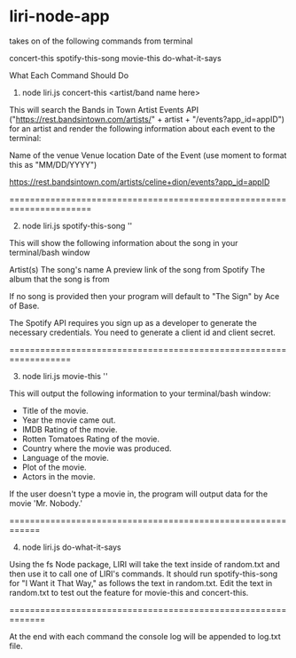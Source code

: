 # liri-node-app
takes on of the following commands from terminal

concert-this
spotify-this-song
movie-this
do-what-it-says


What Each Command Should Do

1) node liri.js concert-this <artist/band name here>

This will search the Bands in Town Artist Events API ("https://rest.bandsintown.com/artists/" + artist + "/events?app_id=appID") for an artist and render the following information about each event to the terminal:

Name of the venue
Venue location
Date of the Event (use moment to format this as "MM/DD/YYYY")


https://rest.bandsintown.com/artists/celine+dion/events?app_id=appID

======================================================================

2) node liri.js spotify-this-song '<song name here>'

This will show the following information about the song in your terminal/bash window

Artist(s)
The song's name
A preview link of the song from Spotify
The album that the song is from

If no song is provided then your program will default to "The Sign" by Ace of Base.

The Spotify API requires you sign up as a developer to generate the necessary credentials. You need to generate a client id and client secret.

================================================================== 
 
3) node liri.js movie-this '<movie name here>'

This will output the following information to your terminal/bash window:
  * Title of the movie.
  * Year the movie came out.
  * IMDB Rating of the movie.
  * Rotten Tomatoes Rating of the movie.
  * Country where the movie was produced.
  * Language of the movie.
  * Plot of the movie.
  * Actors in the movie.

If the user doesn't type a movie in, the program will output data for the movie 'Mr. Nobody.'

============================================================

4) node liri.js do-what-it-says

Using the fs Node package, LIRI will take the text inside of random.txt and then use it to call one of LIRI's commands.
It should run spotify-this-song for "I Want it That Way," as follows the text in random.txt.
Edit the text in random.txt to test out the feature for movie-this and concert-this.

=============================================================

At the end with each command the console log will be appended to log.txt file.



